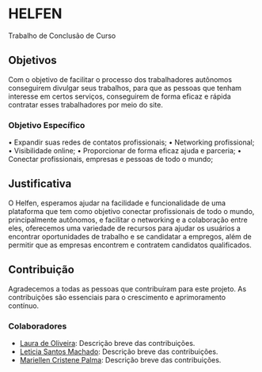 # HELFEN
 Trabalho de Conclusão de Curso
## Objetivos
Com o objetivo de facilitar o processo dos trabalhadores autônomos conseguirem divulgar seus trabalhos, para que as pessoas que tenham interesse em certos serviços, conseguirem de forma eficaz e rápida contratar esses trabalhadores por meio do site. 
### Objetivo Específico
• Expandir suas redes de contatos profissionais; 
• Networking profissional; 
• Visibilidade online;
• Proporcionar de forma eficaz ajuda e parceria; 
• Conectar profissionais, empresas e pessoas de todo o mundo; 
## Justificativa
O Helfen, esperamos ajudar na facilidade e funcionalidade de uma plataforma que tem como objetivo conectar profissionais de todo o mundo, principalmente autônomos, e facilitar o networking e a colaboração entre eles, oferecemos uma variedade de recursos para ajudar os usuários a encontrar oportunidades de trabalho e se candidatar a empregos, além de permitir que as empresas encontrem e contratem candidatos qualificados.
## Contribuição

Agradecemos a todas as pessoas que contribuíram para este projeto. As contribuições são essenciais para o crescimento e aprimoramento contínuo.

### Colaboradores

- [Laura de Oliveira](#): Descrição breve das contribuições.
- [Leticia Santos Machado](#): Descrição breve das contribuições.
- [Mariellen Cristene Palma](#): Descrição breve das contribuições.
